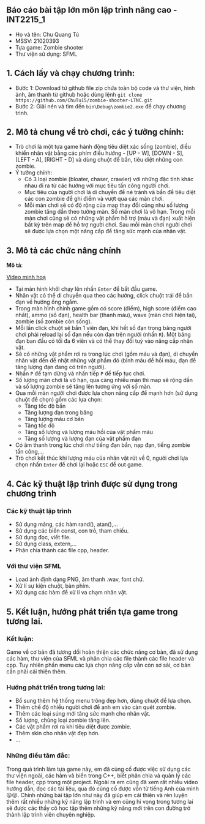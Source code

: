 ## Báo cáo bài tập lớn môn lập trình nâng cao - INT2215_1
- Họ và tên: Chu Quang Tú
- MSSV: 21020393
- Tựa game: Zombie shooter
- Thư viện sử dụng: SFML

## 1. Cách lấy và chạy chương trình:
- Bước 1: Download từ github file zip chứa toàn bộ code và thư viện, hình ảnh, âm thanh từ github hoặc dùng lệnh `git clone https://github.com/ChuTu15/zombie-shooter-LTNC.git`
- Bước 2: Giải nén và tìm đến `bin\Debug\zombie2.exe` để chạy chương trình.

## 2. Mô tả chung về trò chơi, các ý tưởng chính:
- Trò chơi là một tựa game hành động tiêu diệt xác sống (zombie), điều khiển nhân vật bằng các phím điều hướng - [UP - W], [DOWN - S], [LEFT - A], [RIGHT - D] và dùng chuột để bắn, tiêu diệt những con zombie.
- Ý tưởng chính: 
  + Có 3 loại zombie (bloater, chaser, crawler) với những đặc tính khác nhau đi ra từ các hướng với mục tiêu tấn công người chơi.
  + Mục tiêu của người chơi là di chuyển để né tránh và bắn để tiêu diệt các con zombie để ghi điểm và vượt qua các màn chơi.
  + Mỗi màn chơi sẽ có độ rộng của map thay đổi cũng như số lượng zombie tăng dần theo tường màn. Số màn chơi là vô hạn. Trong mỗi màn chơi cũng sẽ có những vật phẩm hỗ trợ (máu và đạn) xuất hiện bất kỳ trên map để hỗ trợ người chơi. Sau mỗi màn chơi người chơi sẽ được lựa chọn một nâng cấp để tăng sức mạnh của nhân vật.

## 3. Mô tả các chức nâng chính
**Mô tả**:

[Video minh hoạ](https://youtu.be/Xb37kkl6YlE)

- Tại màn hình khởi chạy lên nhấn `Enter` để bắt đầu game.
- Nhân vật có thể di chuyển qua theo các hướng, click chuột trái để bắn đạn về hướng ống ngắm.
- Trong màn hình chính game gồm có score (điểm), high score (điểm cao nhất), ammo (số đạn), health bar (thanh máu), wave (màn chơi hiện tại), zombie (số zombie còn sống).
- Mỗi lần click chuột sẽ bắn 1 viên đạn, khi hết số đạn trong băng người chơi phải reload lại số đạn nếu còn đạn trên người (nhấn `R`). Một băng đạn ban đầu có tối đa 6 viên và có thể thay đổi tuỳ vào nâng cấp nhân vật.
- Sẽ có những vật phẩm rơi ra trong lúc chơi (gồm máu và đạn), di chuyển nhân vật đến để nhặt những vật phẩm đó (bình máu để hồi máu, đạn để tăng lượng đạn đang có trên người).
- Nhấn `P` để tạm dừng và nhấn tiếp `P` để tiếp tục chơi.
- Số lượng màn chơi là vô hạn, qua càng nhiều màn thì map sẽ rộng dần và số lượng zombie sẽ tăng lên tương ứng với số màn.
- Qua mỗi màn người chơi được lựa chọn nâng cấp để mạnh hơn (sử dụng chuột để chọn) gồm các lựa chọn:
  + Tăng tốc độ bắn
  + Tăng lượng đạn trong băng
  + Tăng lượng máu cơ bản
  + Tăng tốc độ
  + Tăng số lượng và lượng máu hồi của vật phẩm máu
  + Tăng số lượng và lượng đạn của vật phẩm đạn
- Có âm thanh trong lúc chơi như tiếng đạn bắn, nạp đạn, tiếng zombie tấn công,...
- Trò chơi kết thúc khi lượng máu của nhân vật rút về 0, người chơi lựa chọn nhấn `Enter` để chơi lại hoặc `ESC` để out game.

## 4. Các kỹ thuật lập trình được sử dụng trong chương trình
### Các kỹ thuật lập trình
- Sử dụng mảng, các hàm rand(), atan(),...
- Sử dụng các biến const, con trỏ, tham chiếu.
- Sử dụng đọc, viết file.
- Sử dụng class, extern,...
- Phân chia thành các file cpp, header.
### Với thư viện SFML
- Load ảnh định dạng PNG, âm thanh .wav, font chữ.
- Xử lí sự kiện chuột, bàn phím.
- Xử dụng các hàm để xử lí va chạm nhân vật.

## 5. Kết luận, hướng phát triển tựa game trong tương lai.
### Kết luận:
Game về cơ bản đã tương dối hoàn thiện các chức năng cơ bản, đã sử dụng các hàm, thư viện của SFML và phân chia các file thành các file header và cpp. Tuy nhiên phần menu các lựa chọn nâng cấp vẫn còn sơ sài, cơ bản cần phải cải thiện thêm.
### Hướng phát triển trong tương lai:
- Bổ sung thêm hệ thống menu trông đẹp hơn, dùng chuột để lựa chọn.
- Thêm chế độ nhiều người chơi để anh em vào càn quét zombie.
- Thêm các loại súng mới tăng sức mạnh cho nhân vật.
- Số lượng, chủng loại zombie tăng lên.
- Các vật phẩm rơi ra khi tiêu diệt được zombie.
- Thêm skin cho nhân vật đẹp hơn.
- ...
### Những điều tâm đắc:
Trong quá trình làm tựa game này, em đã củng cố được việc sử dụng các thư viện ngoài, các hàm và biến trong C++, biết phân chia và quản lý các file header, cpp trong một project. Ngoài ra em cũng đã xem rất nhiều video hướng dẫn, đọc các tài liệu, qua đó củng cố được vốn từ tiếng Anh của mình 😛😛. Chính những bài tập lớn như này đã giúp em cải thiện và rèn luyện thêm rất nhiều những kỹ năng lập trình và em cũng hi vọng trong tương lai sẽ được các thầy cô học tập thêm những kỹ năng mới trên con đường trở thành lập trình viên chuyên nghiệp.
